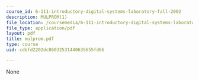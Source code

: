 ```yaml
---
course_id: 6-111-introductory-digital-systems-laboratory-fall-2002
description: MULPROM(1)
file_location: /coursemedia/6-111-introductory-digital-systems-laboratory-fall-2002/cdbfd2202dc86032531440635655fd66_mulprom.pdf
file_type: application/pdf
layout: pdf
title: mulprom.pdf
type: course
uid: cdbfd2202dc86032531440635655fd66

---
```

None